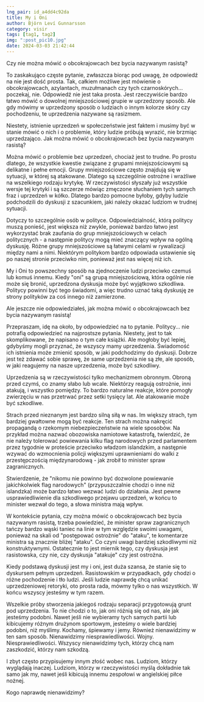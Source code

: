 ```yaml
---
lng_pair: id_a4dd4c92da
title: My i Oni
author: Björn Leví Gunnarsson
category: visir
tags: [tag1, tag2]
img: ":post_pic10.jpg"
date: 2024-03-03 21:42:44
---
```


Czy nie można mówić o obcokrajowcach bez bycia nazywanym rasistą?

To zaskakująco częste pytanie, zwłaszcza biorąc pod uwagę, że odpowiedź na nie jest dość prosta. Tak, całkiem możliwe jest mówienie o obcokrajowcach, azylantach, muzułmanach czy tych czarnoskórych... poczekaj, nie. Odpowiedź nie jest taka prosta. Jest rzeczywiście bardzo łatwo mówić o dowolnej mniejszościowej grupie w uprzedzony sposób. Ale gdy mówimy w uprzedzony sposób o ludziach o innym kolorze skóry czy pochodzeniu, te uprzedzenia nazywane są rasizmem.

Niestety, istnienie uprzedzeń w społeczeństwie jest faktem i musimy być w stanie mówić o nich i o problemie, który ludzie próbują wyrazić, nie brzmiąc uprzedzająco. Jak można mówić o obcokrajowcach bez bycia nazywanym rasistą?

Można mówić o problemie bez uprzedzeń, chociaż jest to trudne. Po prostu dlatego, że wszystkie kwestie związane z grupami mniejszościowymi są delikatne i pełne emocji. Grupy mniejszościowe często znajdują się w sytuacji, w której są atakowane. Dlatego są szczególnie ostrożne i wrażliwe na wszelkiego rodzaju krytykę. W rzeczywistości słyszały już wszystkie wersje tej krytyki i są szczerze mówiąc zmęczone słuchaniem tych samych fraz i uprzedzeń w kółko. Dlatego bardzo pomocne byłoby, gdyby ludzie podchodzili do dyskusji z szacunkiem, jaki należy okazać ludziom w trudnej sytuacji.

Dotyczy to szczególnie osób w polityce. Odpowiedzialność, którą politycy muszą ponieść, jest większa niż zwykle, ponieważ bardzo łatwo jest wykorzystać brak zaufania do grup mniejszościowych w celach politycznych - a następnie politycy mogą mieć znaczący wpływ na ogólną dyskusję. Różne grupy mniejszościowe są łatwymi celami w rywalizacji między nami a nimi. Niektórym politykom bardzo odpowiada ustawienie się po naszej stronie przeciwko nim, ponieważ jest nas więcej niż ich.

My i Oni to powszechny sposób na zjednoczenie ludzi przeciwko czemuś lub komuś innemu. Kiedy "oni" są grupą mniejszościową, która ogólnie nie może się bronić, uprzedzona dyskusja może być wyjątkowo szkodliwa. Politycy powinni być tego świadomi, a więc trudno uznać taką dyskusję ze strony polityków za coś innego niż zamierzone.

Ale jeszcze nie odpowiedziałeś, jak można mówić o obcokrajowcach bez bycia nazywanym rasistą!

Przepraszam, idę na około, by odpowiedzieć na to pytanie. Politycy... nie potrafią odpowiedzieć na najprostsze pytania. Niestety, jest to tak skomplikowane, że napisano o tym całe książki. Ale mogłoby być lepiej, gdybyśmy mogli przyznać, że wszyscy mamy uprzedzenia. Świadomość ich istnienia może zmienić sposób, w jaki podchodzimy do dyskusji. Dobrze jest też zdawać sobie sprawę, że same uprzedzenia nie są złe, ale sposób, w jaki reagujemy na nasze uprzedzenia, może być szkodliwy.

Uprzedzenia są w rzeczywistości tylko mechanizmem obronnym. Obroną przed czymś, co znamy słabo lub wcale. Niektórzy reagują ostrożnie, inni atakują, i wszystko pomiędzy. To bardzo naturalne reakcje, które pomogły zwierzęciu w nas przetrwać przez setki tysięcy lat. Ale atakowanie może być szkodliwe.

Strach przed nieznanym jest bardzo silną siłą w nas. Im większy strach, tym bardziej gwałtowne mogą być reakcje. Ten strach można nakręcić propagandą o rzekomym niebezpieczeństwie na wiele sposobów. Na przykład można nazwać obozowiska namiotowe katastrofą, twierdzić, że nie należy tolerować powiewania kilku flag narodowych przed parlamentem przez tygodnie w proteście przeciwko władzom islandzkim, a następnie wzywać do wzmocnienia policji większymi uprawnieniami do walki z przestępczością międzynarodową - jak zrobił to minister spraw zagranicznych.

Stwierdzenie, że "nikomu nie powinno być dozwolone powiewanie jakichkolwiek flag narodowych" (przypuszczalnie chodzi o inne niż islandzka) może bardzo łatwo wezwać ludzi do działania. Jest pewne usprawiedliwienie dla szkodliwego przejawu uprzedzeń, w końcu to minister wezwał do tego, a słowa ministra mają wpływ.

W kontekście pytania, czy można mówić o obcokrajowcach bez bycia nazywanym rasistą, trzeba powiedzieć, że minister spraw zagranicznych tańczy bardzo wąski taniec na linie w tym względzie swoimi uwagami, ponieważ na skali od "postępować ostrożnie" do "ataku", te komentarze ministra są znacznie bliżej "ataku". Co czyni uwagi bardziej szkodliwymi niż konstruktywnymi. Ostatecznie to jest miernik tego, czy dyskusja jest rasistowska, czy nie, czy dyskusja "atakuje" czy jest ostrożna.

Kiedy podstawą dyskusji jest my i oni, jest duża szansa, że stanie się to dyskursem pełnym uprzedzeń. Rasistowskim w przypadkach, gdy chodzi o różne pochodzenie i tło ludzi. Jeśli ludzie naprawdę chcą unikać uprzedzeniowej retoryki, oto prosta rada, mówmy tylko o nas wszystkich. W końcu wszyscy jesteśmy w tym razem.

Wszelkie próby stworzenia jakiegoś rodzaju separacji przygotowują grunt pod uprzedzenia. To nie chodzi o to, jak oni różnią się od nas, ale jak jesteśmy podobni. Nawet jeśli nie wybieramy tych samych partii lub kibicujemy różnym drużynom sportowym, jesteśmy o wiele bardziej podobni, niż myślimy. Kochamy, śpiewamy i jemy. Również nienawidzimy w ten sam sposób. Nienawidzimy niesprawiedliwości. Wojny. Niesprawiedliwości. Wszyscy nienawidzimy tych, którzy chcą nam zaszkodzić, którzy nam szkodzą.

I zbyt często przypisujemy innym złość wobec nas. Ludziom, którzy wyglądają inaczej. Ludziom, którzy w rzeczywistości myślą dokładnie tak samo jak my, nawet jeśli kibicują innemu zespołowi w angielskiej piłce nożnej.

Kogo naprawdę nienawidzimy?
